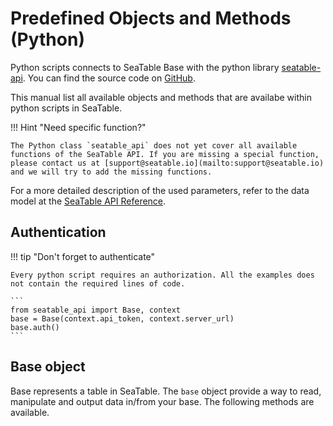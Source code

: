 # Predefined Objects and Methods (Python)

Python scripts connects to SeaTable Base with the python library [seatable-api](https://pypi.org/project/seatable-api/). You can find the source code on [GitHub](https://github.com/seatable/seatable-api-python).

This manual list all available objects and methods that are availabe within python scripts in SeaTable.

!!! Hint "Need specific function?"

    The Python class `seatable_api` does not yet cover all available functions of the SeaTable API. If you are missing a special function, please contact us at [support@seatable.io](mailto:support@seatable.io) and we will try to add the missing functions.

For a more detailed description of the used parameters, refer to the data model at the [SeaTable API Reference](https://api.seatable.com/reference/models).

## Authentication

!!! tip "Don't forget to authenticate"

    Every python script requires an authorization. All the examples does not contain the required lines of code.

    ```
    from seatable_api import Base, context
    base = Base(context.api_token, context.server_url)
    base.auth()
    ```

## Base object

Base represents a table in SeaTable. The `base` object provide a way to read, manipulate and output data in/from your base. The following methods are available.
